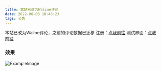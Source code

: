```yaml
---
title: 本站已改为Waline评论
date: 2022-06-03 10:46:23
tags: 公告
---
```

本站已改为Waline评论，之前的评论数据已迁移
注册：[点我前往](https://comment-service.huahuo-cn.tk/ui/register)
测试界面：[点我前往](https://comment-service.huahuo-cn.tk/)

### 效果

![ExampleImage](https://resource.huahuo-cn.tk/media/blog/Waline_Demo.png)
